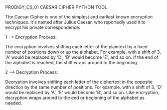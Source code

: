 PRODIGY_CS_01
CAESAR CIPHER PYTHON TOOL

The Caesar Cipher is one of the simplest and earliest known encryption techniques. It's named after Julius Caesar, who reportedly used it to encrypt his private correspondence.

1 --> Encryption Process:

  The encryption involves shifting each letter of the plaintext by a fixed number of positions down or up the alphabet.
  For example, with a shift of 3, 'A' would be replaced by 'D', 'B' would become 'E', and so on.
  If the end of the alphabet is reached, the shift wraps around to the beginning.

2 --> Decryption Process:

  Decryption involves shifting each letter of the ciphertext in the opposite direction by the same number of positions.
  For example, with a shift of 3, 'D' would be replaced by 'A', 'E' would become 'B', and so on.
  Like encryption, decryption wraps around to the end or beginning of the alphabet as needed.

